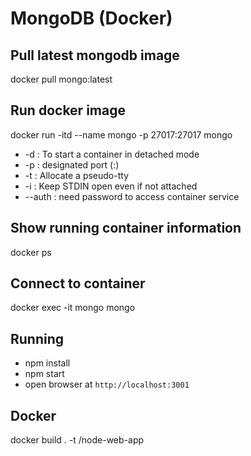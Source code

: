 # MongoDB (Docker)
## Pull latest mongodb image
docker pull mongo:latest
## Run docker image
docker run -itd --name mongo -p 27017:27017 mongo
- -d : To start a container in detached mode
- -p : designated port (<Host port>:<container>)
- -t : Allocate a pseudo-tty
- -i : Keep STDIN open even if not attached
- --auth : need password to access container service
## Show running container information
docker ps
## Connect to container
docker exec -it mongo mongo

## Running
  * npm install
  * npm start
  * open browser at `http://localhost:3001`

## Docker
docker build . -t <image name>/node-web-app